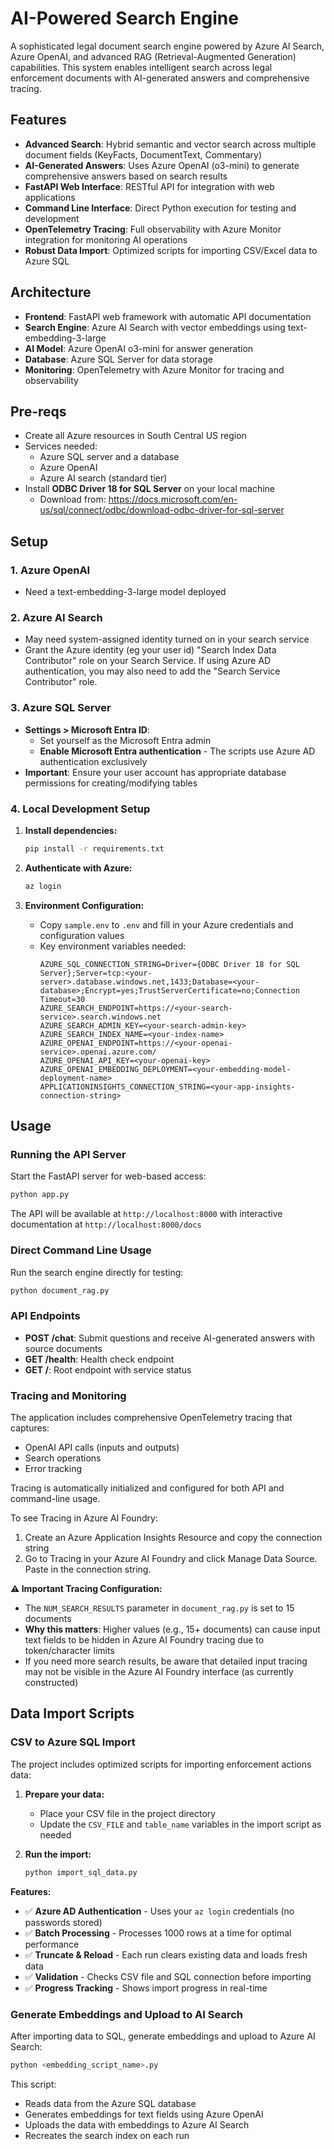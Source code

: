 # AI-Powered Search Engine

A sophisticated legal document search engine powered by Azure AI Search, Azure OpenAI, and advanced RAG (Retrieval-Augmented Generation) capabilities. This system enables intelligent search across legal enforcement documents with AI-generated answers and comprehensive tracing.

## Features

- **Advanced Search**: Hybrid semantic and vector search across multiple document fields (KeyFacts, DocumentText, Commentary)
- **AI-Generated Answers**: Uses Azure OpenAI (o3-mini) to generate comprehensive answers based on search results
- **FastAPI Web Interface**: RESTful API for integration with web applications
- **Command Line Interface**: Direct Python execution for testing and development
- **OpenTelemetry Tracing**: Full observability with Azure Monitor integration for monitoring AI operations
- **Robust Data Import**: Optimized scripts for importing CSV/Excel data to Azure SQL

## Architecture

- **Frontend**: FastAPI web framework with automatic API documentation
- **Search Engine**: Azure AI Search with vector embeddings using text-embedding-3-large
- **AI Model**: Azure OpenAI o3-mini for answer generation
- **Database**: Azure SQL Server for data storage
- **Monitoring**: OpenTelemetry with Azure Monitor for tracing and observability

## Pre-reqs
- Create all Azure resources in South Central US region
- Services needed:
   - Azure SQL server and a database
   - Azure OpenAI
   - Azure AI search (standard tier)
- Install **ODBC Driver 18 for SQL Server** on your local machine
  - Download from: https://docs.microsoft.com/en-us/sql/connect/odbc/download-odbc-driver-for-sql-server

## Setup

### 1. Azure OpenAI
- Need a text-embedding-3-large model deployed

### 2. Azure AI Search
- May need system-assigned identity turned on in your search service
- Grant the Azure identity (eg your user id) "Search Index Data Contributor" role on your Search Service. If using Azure AD authentication, you may also need to add the "Search Service Contributor" role.

### 3. Azure SQL Server
- **Settings > Microsoft Entra ID**: 
  - Set yourself as the Microsoft Entra admin
  - **Enable Microsoft Entra authentication** - The scripts use Azure AD authentication exclusively
- **Important**: Ensure your user account has appropriate database permissions for creating/modifying tables

### 4. Local Development Setup
1. **Install dependencies:**
   ```sh
   pip install -r requirements.txt
   ```

2. **Authenticate with Azure:**
   ```sh
   az login
   ```

3. **Environment Configuration:**
   - Copy `sample.env` to `.env` and fill in your Azure credentials and configuration values
   - Key environment variables needed:
     ```
     AZURE_SQL_CONNECTION_STRING=Driver={ODBC Driver 18 for SQL Server};Server=tcp:<your-server>.database.windows.net,1433;Database=<your-database>;Encrypt=yes;TrustServerCertificate=no;Connection Timeout=30
     AZURE_SEARCH_ENDPOINT=https://<your-search-service>.search.windows.net
     AZURE_SEARCH_ADMIN_KEY=<your-search-admin-key>
     AZURE_SEARCH_INDEX_NAME=<your-index-name>
     AZURE_OPENAI_ENDPOINT=https://<your-openai-service>.openai.azure.com/
     AZURE_OPENAI_API_KEY=<your-openai-key>
     AZURE_OPENAI_EMBEDDING_DEPLOYMENT=<your-embedding-model-deployment-name>
     APPLICATIONINSIGHTS_CONNECTION_STRING=<your-app-insights-connection-string>
     ```

## Usage

### Running the API Server
Start the FastAPI server for web-based access:
```sh
python app.py
```
The API will be available at `http://localhost:8000` with interactive documentation at `http://localhost:8000/docs`

### Direct Command Line Usage
Run the search engine directly for testing:
```sh
python document_rag.py
```

### API Endpoints
- **POST /chat**: Submit questions and receive AI-generated answers with source documents
- **GET /health**: Health check endpoint
- **GET /**: Root endpoint with service status

### Tracing and Monitoring
The application includes comprehensive OpenTelemetry tracing that captures:
- OpenAI API calls (inputs and outputs)
- Search operations
- Error tracking

Tracing is automatically initialized and configured for both API and command-line usage.

To see Tracing in Azure AI Foundry:
1. Create an Azure Application Insights Resource and copy the connection string
2. Go to Tracing in your Azure AI Foundry and click Manage Data Source. Paste in the connection string.

**⚠️ Important Tracing Configuration:**
- The `NUM_SEARCH_RESULTS` parameter in `document_rag.py` is set to 15 documents
- **Why this matters**: Higher values (e.g., 15+ documents) can cause input text fields to be hidden in Azure AI Foundry tracing due to token/character limits
- If you need more search results, be aware that detailed input tracing may not be visible in the Azure AI Foundry interface (as currently constructed)

## Data Import Scripts

### CSV to Azure SQL Import
The project includes optimized scripts for importing enforcement actions data:

1. **Prepare your data:**
   - Place your CSV file in the project directory
   - Update the `CSV_FILE` and `table_name` variables in the import script as needed

2. **Run the import:**
   ```sh
   python import_sql_data.py
   ```

**Features:**
- ✅ **Azure AD Authentication** - Uses your `az login` credentials (no passwords stored)
- ✅ **Batch Processing** - Processes 1000 rows at a time for optimal performance
- ✅ **Truncate & Reload** - Each run clears existing data and loads fresh data
- ✅ **Validation** - Checks CSV file and SQL connection before importing
- ✅ **Progress Tracking** - Shows import progress in real-time

### Generate Embeddings and Upload to AI Search
After importing data to SQL, generate embeddings and upload to Azure AI Search:

```sh
python <embedding_script_name>.py
```

This script:
- Reads data from the Azure SQL database
- Generates embeddings for text fields using Azure OpenAI
- Uploads the data with embeddings to Azure AI Search
- Recreates the search index on each run